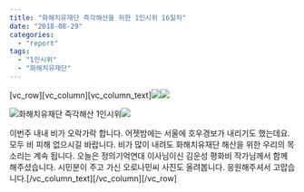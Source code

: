 ```yaml
---
title: "화해치유재단 즉각해산을 위한 1인시위 16일차"
date: "2018-08-29"
categories: 
  - "report"
tags: 
  - "1인시위"
  - "화해치유재단"
---
```


\[vc\_row\]\[vc\_column\]\[vc\_column\_text\]![](http://justicefund.cafe24.com/kr/wp-content/uploads/2018/08/photo_2018-08-29_21-53-50.jpg)![](http://justicefund.cafe24.com/kr/wp-content/uploads/2018/08/photo_2018-08-29_21-54-03.jpg)

![](https://static.xx.fbcdn.net/images/emoji.php/v9/f50/1/16/1f525.png)화해치유재단 즉각해산 1인시위![](https://static.xx.fbcdn.net/images/emoji.php/v9/f50/1/16/1f525.png)

이번주 내내 비가 오락가락 합니다. 어젯밤에는 서울에 호우경보가 내리기도 했는데요. 모두 비 피해 없으시길 바랍니다. 비가 많이 내려도 화해치유재단 해산을 위한 우리의 목소리는 계속 됩니다. 오늘은 정의기억연대 이사님이신 김운성 평화비 작가님께서 함께 해주셨습니다. 시민분이 주고 가신 오로나민씨 사진도 올려봅니다. 응원해주셔서 고맙습니다.\[/vc\_column\_text\]\[/vc\_column\]\[/vc\_row\]

